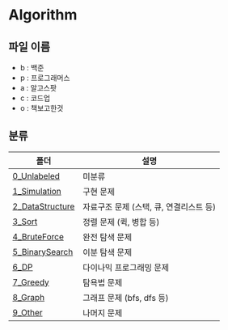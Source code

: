 # Algorithm

## 파일 이름

* b : 백준
* p : 프로그래머스
* a : 알고스팟
* c : 코드업
* o : 책보고한것

## 분류

|폴더|설명|
|------|---|
|[0_Unlabeled](https://github.com/Skyrich2000/Algorithm/tree/master/0_Unlabeled)|미분류|
|[1_Simulation](https://github.com/Skyrich2000/Algorithm/tree/master/1_Simulation)|구현 문제|
|[2_DataStructure](https://github.com/Skyrich2000/Algorithm/tree/master/2_DataStructure)|자료구조 문제 (스택, 큐, 연결리스트 등)|
|[3_Sort](https://github.com/Skyrich2000/Algorithm/tree/master/3_Sort)|정렬 문제 (퀵, 병합 등)|
|[4_BruteForce](https://github.com/Skyrich2000/Algorithm/tree/master/4_BruteForce)|완전 탐색 문제|
|[5_BinarySearch](https://github.com/Skyrich2000/Algorithm/tree/master/5_BinarySearch)|이분 탐색 문제|
|[6_DP](https://github.com/Skyrich2000/Algorithm/tree/master/6_DP)|다이나믹 프로그래밍 문제|
|[7_Greedy](https://github.com/Skyrich2000/Algorithm/tree/master/7_Greedy)|탐욕법 문제|
|[8_Graph](https://github.com/Skyrich2000/Algorithm/tree/master/8_Graph)|그래프 문제 (bfs, dfs 등)|
|[9_Other](https://github.com/Skyrich2000/Algorithm/tree/master/9_Other)|나머지 문제|
